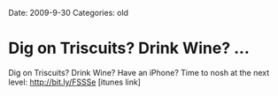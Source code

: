 Date: 2009-9-30
Categories: old

# Dig on Triscuits? Drink Wine? ...

Dig on Triscuits? Drink Wine? Have an iPhone? Time to nosh at the next level: <a href="http://bit.ly/FSSSe" rel="nofollow">http://bit.ly/FSSSe</a> [itunes link] 
